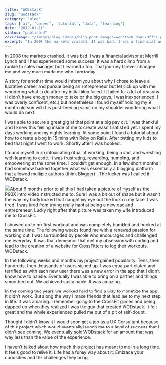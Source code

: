 ```yaml
---
title: "WODstack"
slug: "wodstack"
category: "blog"
tags: ['ai', 'career', 'tutorial', 'data', 'learning']
date: "2012-01-11"
status: "published"
coverImage: "/images/blog-images/blog-post-images/wodstack_d5d273ffce.png"
excerpt: "In 2008 the markets crashed. It was bad. I was a financial advisor at Merrill Lynch and I had experienced some success. It was a hard climb from a rookie to sales manager but I learned a ton. That ..."
---
```


In 2008 the markets crashed. It was bad. I was a financial advisor at Merrill Lynch and I had experienced some success. It was a hard climb from a rookie to sales manager but I learned a ton. That journey forever changed me and very much made me who I am today. 

A story for another time would inform you about why I chose to leave a lucrative career and pursue being an entrepreneur but let pick up with me wondering what to do after my initial idea failed. It failed for a lot of reasons (I didn’t have enough money to take on the big guys, I was inexperienced, I was overly confident, etc.) but nonetheless I found myself holding my 9 month old son with his post-feeding vomit on my shoulder wondering what I would do next. 

I was able to secure a great gig at that point at a big pay cut. I was thankful and I knew this feeling inside of me to create wasn’t satisfied yet. I spent my days working and my nights learning. At some point I found a tutorial about how to create a blog in 15 mins with Ruby on Rails. After putting my kids to bed that night I went to work.  Shortly after I was hooked. 

I found myself in an intoxicating ritual of working, being a dad, and wrestling with learning to code. It was frustrating, rewarding, humbling, and empowering at the some time. I couldn’t get enough. In a few short months I had somehow hacked together what was essentially a blogging platform that allowed multiple authors (think Blogger) . The kicker was I called it WODstack. 

![](/images/blog-images/blog-post-images/wodstack_d5d273ffce.png)About 6 months prior to all this I had taken a picture of myself as the P90X intro video instructed me to. Sure I was a bit out of shape but it wasn’t the way my body looked that caught my eye but the look on my face. I was tired. I was tired from trying really hard at being a new dad and entrepreneur. Lucky right after that picture was taken my wife introduced me to CrossFit. 

I showed up to my first workout and was completely humbled and hooked at the same time. The following weeks found me with a renewed passion for working out. I was surrounded by people who encouraged and challenged me everyday. It was that demeanor that met my obsession with coding and lead to the creation of a website for CrossFitters to log their workouts. WODstack. 

In the following weeks and months my project gained popularity. Tens, then hundreds, then thousands of users signed up. I was equal part elated and terrified as with each new user there was a new error in the app that I didn’t know how to handle. Eventually I was able to bring on a partner and things smoothed out. We achieved sustainable. It was amazing. 

In the coming two years we worked hard to find a way to monetize the app. It didn’t work. But along the way I made friends that lead me to my next step in life. It was amazing. I remember going to the CrossFit games and being dapped up when they realized I was the guy that created WODstack. It felt great and the whole experienced pulled me out of a pit of self-doubt. 

Thought I didn’t know it I would soon get a job as a UX Consultant because of this project which would eventually launch me to a level of success that I didn’t see coming. We eventually sold WODstack for an amount that was way less than the value of the experience. 

I haven’t talked about how much this project has meant to me in a long time. It feels good to relive it. Life has a funny way about it. Embrace your curiosities and the challenges they bring. 




